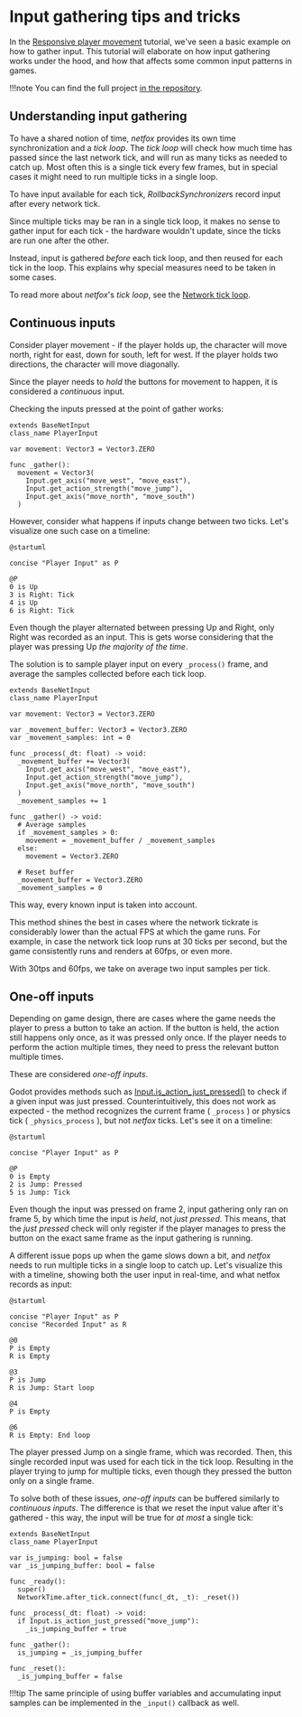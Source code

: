 # Input gathering tips and tricks

In the [Responsive player movement] tutorial, we've seen a basic example on how
to gather input. This tutorial will elaborate on how input gathering works
under the hood, and how that affects some common input patterns in games.

!!!note
    You can find the full project [in the repository].

## Understanding input gathering

To have a shared notion of time, *netfox* provides its own time synchronization
and a *tick loop*. The *tick loop* will check how much time has passed since
the last network tick, and will run as many ticks as needed to catch up. Most
often this is a single tick every few frames, but in special cases it might
need to run multiple ticks in a single loop.

To have input available for each tick, *RollbackSynchronizer*s record input
after every network tick.

Since multiple ticks may be ran in a single tick loop, it makes no sense to
gather input for each tick - the hardware wouldn't update, since the ticks are
run one after the other.

Instead, input is gathered *before* each tick loop, and then reused for each
tick in the loop. This explains why special measures need to be taken in some
cases.

To read more about *netfox*'s *tick loop*, see the [Network tick loop].

## Continuous inputs

Consider player movement - if the player holds up, the character will move
north, right for east, down for south, left for west. If the player holds two
directions, the character will move diagonally.

Since the player needs to *hold* the buttons for movement to happen, it is
considered a *continuous* input.

Checking the inputs pressed at the point of gather works:

```gdscript
extends BaseNetInput
class_name PlayerInput

var movement: Vector3 = Vector3.ZERO

func _gather():
  movement = Vector3(
    Input.get_axis("move_west", "move_east"),
    Input.get_action_strength("move_jump"),
    Input.get_axis("move_north", "move_south")
  )
```

However, consider what happens if inputs change between two ticks. Let's
visualize one such case on a timeline:

```puml
@startuml

concise "Player Input" as P

@P
0 is Up
3 is Right: Tick
4 is Up
6 is Right: Tick
```

Even though the player alternated between pressing Up and Right, only Right was
recorded as an input. This is gets worse considering that the player was
pressing Up *the majority of the time*.

The solution is to sample player input on every `_process()` frame, and average
the samples collected before each tick loop.

```gdscript
extends BaseNetInput
class_name PlayerInput

var movement: Vector3 = Vector3.ZERO

var _movement_buffer: Vector3 = Vector3.ZERO
var _movement_samples: int = 0

func _process(_dt: float) -> void:
  _movement_buffer += Vector3(
    Input.get_axis("move_west", "move_east"),
    Input.get_action_strength("move_jump"),
    Input.get_axis("move_north", "move_south")
  )
  _movement_samples += 1

func _gather() -> void:
  # Average samples
  if _movement_samples > 0:
    movement = _movement_buffer / _movement_samples
  else:
    movement = Vector3.ZERO

  # Reset buffer
  _movement_buffer = Vector3.ZERO
  _movement_samples = 0
```

This way, every known input is taken into account.

This method shines the best in cases where the network tickrate is considerably
lower than the actual FPS at which the game runs. For example, in case the
network tick loop runs at 30 ticks per second, but the game consistently runs
and renders at 60fps, or even more.

With 30tps and 60fps, we take on average two input samples per tick.

## One-off inputs

Depending on game design, there are cases where the game needs the player to
press a button to take an action. If the button is held, the action still
happens only once, as it was pressed only once. If the player needs to perform
the action multiple times, they need to press the relevant button multiple
times.

These are considered *one-off inputs*.

Godot provides methods such as [Input.is_action_just_pressed()] to check if a
given input was just pressed. Counterintuitively, this does not work as
expected - the method recognizes the current frame ( `_process` ) or physics
tick ( `_physics_process` ), but not *netfox* ticks. Let's see it on a
timeline:

```puml
@startuml

concise "Player Input" as P

@P
0 is Empty
2 is Jump: Pressed
5 is Jump: Tick
```

Even though the input was pressed on frame 2, input gathering only ran on frame
5, by which time the input is *held*, not *just pressed*. This means, that the
*just pressed* check will only register if the player manages to press the
button on the exact same frame as the input gathering is running.

A different issue pops up when the game slows down a bit, and *netfox* needs to
run multiple ticks in a single loop to catch up. Let's visualize this with a
timeline, showing both the user input in real-time, and what netfox records as
input:

```puml
@startuml

concise "Player Input" as P
concise "Recorded Input" as R

@0
P is Empty
R is Empty

@3
P is Jump
R is Jump: Start loop

@4
P is Empty

@6
R is Empty: End loop
```

The player pressed Jump on a single frame, which was recorded. Then, this
single recorded input was used for each tick in the tick loop. Resulting in the
player trying to jump for multiple ticks, even though they pressed the button
only on a single frame.

To solve both of these issues, *one-off inputs* can be buffered similarly to
*continuous inputs*. The difference is that we reset the input value after it's
gathered - this way, the input will be true for *at most* a single tick:

```gdscript
extends BaseNetInput
class_name PlayerInput

var is_jumping: bool = false
var _is_jumping_buffer: bool = false

func _ready():
  super()
  NetworkTime.after_tick.connect(func(_dt, _t): _reset())

func _process(_dt: float) -> void:
  if Input.is_action_just_pressed("move_jump"):
    _is_jumping_buffer = true

func _gather():
  is_jumping = _is_jumping_buffer

func _reset():
  _is_jumping_buffer = false
```

!!!tip
    The same principle of using buffer variables and accumulating input samples
    can be implemented in the `_input()` callback as well.


[in the repository]: https://github.com/foxssake/netfox/tree/main/examples/input-gathering
[Responsive player movement]: ./responsive-player-movement.md
[Network tick loop]: ../guides/network-time.md#network-tick-loop
[Input.is_action_just_pressed()]: https://docs.godotengine.org/en/stable/classes/class_input.html#class-input-method-is-action-just-pressed

